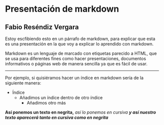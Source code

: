 # Presentación de markdown
## Fabio Reséndiz Vergara 

Estoy escfibiendo esto en un párrafo de markdown, para explicar que esta es una presentación en la que voy a explicar lo aprendido con markdown.

Markdown es un lenguaje de marcado con etiquetas parecido a HTML, que se usa para diferentes fines como hacer presentaciones, documentos informativos o páginas web de manera sencilla ya que es fácil de usar.

***

Por ejemplo, si quisiéramos hacer un índice en markdown sería de la siguiente manera:

* Índice
  - Añadimos un índice dentro de otro índice
    * Añadimos otro más

**Así ponemos un texto en negrita,** _así lo ponemos en cursiva_ ***y así nuestro texto aparecerá tanto en cursiva como en negrita***
